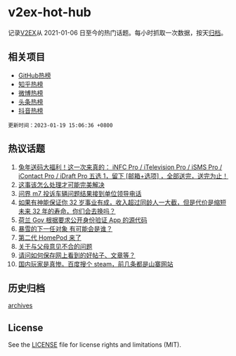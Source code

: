 # v2ex-hot-hub

 记录[V2EX](https://www.v2ex.com/)从 2021-01-06 日至今的热门话题。每小时抓取一次数据，按天[归档](archives)。
 
 ## 相关项目

- [GitHub热榜](https://github.com/lonnyzhang423/github-hot-hub)
- [知乎热榜](https://github.com/lonnyzhang423/zhihu-hot-hub)
- [微博热榜](https://github.com/lonnyzhang423/weibo-hot-hub)
- [头条热榜](https://github.com/lonnyzhang423/toutiao-hot-hub)
- [抖音热榜](https://github.com/lonnyzhang423/douyin-hot-hub)


 `更新时间：2023-01-19 15:06:36 +0800`

## 热议话题

1. [兔年送码大福利！这一次来真的： iNFC Pro / iTelevision Pro / iSMS Pro / iContact Pro / iDraft Pro 五选 1，留下 [邮箱+选项] ，全部送完，送完为止！](https://www.v2ex.com/t/909811)
1. [这事该怎么处理才可能完美解决](https://www.v2ex.com/t/909716)
1. [问界 m7 投诉车辆问题结果接到单位领导电话](https://www.v2ex.com/t/909816)
1. [如果有神能保证你 32 岁事业有成，收入超过同龄人一大截，但是代价是缩短未来 32 年的寿命，你们会去换吗？](https://www.v2ex.com/t/909742)
1. [荷兰 Gov 根据要求公开身份验证 App 的源代码](https://www.v2ex.com/t/909731)
1. [暴雪的下一任对象 有可能会是谁？](https://www.v2ex.com/t/909740)
1. [第二代 HomePod 来了](https://www.v2ex.com/t/909786)
1. [关于与父母意见不合的问题](https://www.v2ex.com/t/909765)
1. [请问如何保存网上看到的好帖子、文章等？](https://www.v2ex.com/t/909823)
1. [国内玩家是真惨。百度搜个 steam，前几条都是山寨网站](https://www.v2ex.com/t/909768)

## 历史归档

[archives](archives)

## License

See the [LICENSE](LICENSE) file for license rights and limitations (MIT).
